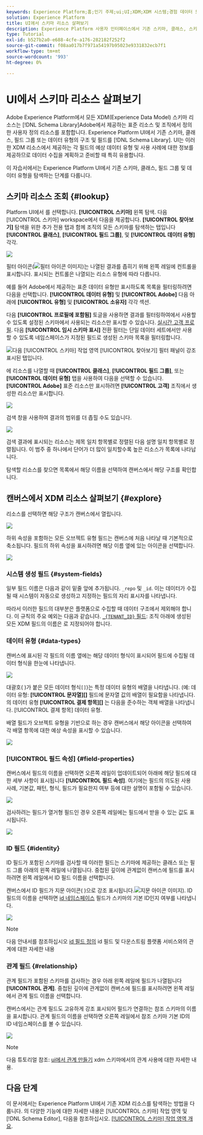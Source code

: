 ```yaml
---
keywords: Experience Platform;홈;인기 주제;ui;UI;XDM;XDM 시스템;경험 데이터 모델;경험 데이터 모델;경험 데이터 모델;경험 데이터 모델;데이터 모델;데이터 모델;탐색;클래스;필드 그룹;데이터 유형;스키마;
solution: Experience Platform
title: UI에서 스키마 리소스 살펴보기
description: Experience Platform 사용자 인터페이스에서 기존 스키마, 클래스, 스키마 필드 그룹 및 데이터 유형을 탐색하는 방법을 알아봅니다.
type: Tutorial
exl-id: b527b2a0-e688-4cfe-a176-282182f252f2
source-git-commit: f08aa017b7f971a54197b95023e9331832ecb7f1
workflow-type: tm+mt
source-wordcount: '993'
ht-degree: 0%

---
```


# UI에서 스키마 리소스 살펴보기

Adobe Experience Platform에서 모든 XDM(Experience Data Model) 스키마 리소스는 [!DNL Schema Library]Adobe에서 제공하는 표준 리소스 및 조직에서 정의한 사용자 정의 리소스를 포함합니다. Experience Platform UI에서 기존 스키마, 클래스, 필드 그룹 또는 데이터 유형의 구조 및 필드를 [!DNL Schema Library]. UI는 이러한 XDM 리소스에서 제공하는 각 필드의 예상 데이터 유형 및 사용 사례에 대한 정보를 제공하므로 데이터 수집을 계획하고 준비할 때 특히 유용합니다.

이 자습서에서는 Experience Platform UI에서 기존 스키마, 클래스, 필드 그룹 및 데이터 유형을 탐색하는 단계를 다룹니다.

## 스키마 리소스 조회 {#lookup}

Platform UI에서 를 선택합니다. **[!UICONTROL 스키마]** 왼쪽 탐색. 다음 [!UICONTROL 스키마] workspace에서 다음을 제공합니다. **[!UICONTROL 찾아보기]** 탐색을 위한 추가 전용 탭과 함께 조직의 모든 스키마를 탐색하는 탭입니다 **[!UICONTROL 클래스]**, **[!UICONTROL 필드 그룹]**, 및 **[!UICONTROL 데이터 유형]** 각각.

![](../images/ui/explore/tabs.png)

필터 아이콘(![필터 아이콘 이미지](../images/ui/explore/icon.png))는 나열된 결과를 좁히기 위해 왼쪽 레일에 컨트롤을 표시합니다. 표시되는 컨트롤은 나열되는 리소스 유형에 따라 다릅니다.

예를 들어 Adobe에서 제공하는 표준 데이터 유형만 표시하도록 목록을 필터링하려면 다음을 선택합니다. **[!UICONTROL 데이터 유형]** 및 **[!UICONTROL Adobe]** 다음 아래에 **[!UICONTROL 유형]** 및 **[!UICONTROL 소유자]** 각각 섹션.

다음 **[!UICONTROL 프로필에 포함됨]** 토글을 사용하면 결과를 필터링하여에서 사용할 수 있도록 설정된 스키마에서 사용되는 리소스만 표시할 수 있습니다. [실시간 고객 프로필](../../profile/home.md). 다음 **[!UICONTROL 임시 스키마 표시]** 전환 필터는 단일 데이터 세트에서만 사용할 수 있도록 네임스페이스가 지정된 필드로 생성된 스키마 목록을 필터링합니다.

![다음 [!UICONTROL 스키마] 작업 영역 [!UICONTROL 찾아보기] 필터 패널이 강조 표시된 탭입니다.](../images/ui/explore/filter.png)

에 리소스를 나열할 때 **[!UICONTROL 클래스]**, **[!UICONTROL 필드 그룹]**, 또는 **[!UICONTROL 데이터 유형]** 탭을 사용하여 다음을 선택할 수 있습니다. **[!UICONTROL Adobe]** 표준 리소스만 표시하려면 **[!UICONTROL 고객]** 조직에서 생성한 리소스만 표시합니다.

![](../images/ui/explore/filter-data-type.png)

검색 창을 사용하여 결과의 범위를 더 좁힐 수도 있습니다.

![](../images/ui/explore/search.png)

검색 결과에 표시되는 리소스는 제목 일치 항목별로 정렬된 다음 설명 일치 항목별로 정렬됩니다. 이 범주 중 하나에서 단어가 더 많이 일치할수록 높은 리소스가 목록에 나타납니다.

탐색할 리소스를 찾으면 목록에서 해당 이름을 선택하여 캔버스에서 해당 구조를 확인합니다.

## 캔버스에서 XDM 리소스 살펴보기 {#explore}

리소스를 선택하면 해당 구조가 캔버스에서 열립니다.

![](../images/ui/explore/canvas.png)

하위 속성을 포함하는 모든 오브젝트 유형 필드는 캔버스에 처음 나타날 때 기본적으로 축소됩니다. 필드의 하위 속성을 표시하려면 해당 이름 옆에 있는 아이콘을 선택합니다.

![](../images/ui/explore/field-expand.png)

### 시스템 생성 필드 {#system-fields}

일부 필드 이름은 다음과 같이 밑줄 앞에 추가됩니다. `_repo` 및 `_id`. 이는 데이터가 수집될 때 시스템이 자동으로 생성하고 지정하는 필드의 자리 표시자를 나타냅니다.

따라서 이러한 필드의 대부분은 플랫폼으로 수집할 때 데이터 구조에서 제외해야 합니다. 이 규칙의 주요 예외는 다음과 같습니다. [`_{TENANT_ID}` 필드](../api/getting-started.md#know-your-tenant_id): 조직 아래에 생성된 모든 XDM 필드의 이름은 로 지정되어야 합니다.

### 데이터 유형 {#data-types}

캔버스에 표시된 각 필드의 이름 옆에는 해당 데이터 형식이 표시되어 필드에 수집될 데이터 형식을 한눈에 나타냅니다.

![](../images/ui/explore/data-types.png)

대괄호( )가 붙은 모든 데이터 형식`[]`)는 특정 데이터 유형의 배열을 나타냅니다. (예: 데이터 유형: **[!UICONTROL 문자열]\[]** 필드에 문자열 값의 배열이 필요함을 나타냅니다. 의 데이터 유형 **[!UICONTROL 결제 항목]\[]** 는 다음을 준수하는 객체 배열을 나타냅니다. [!UICONTROL 결제 항목] 데이터 유형.

배열 필드가 오브젝트 유형을 기반으로 하는 경우 캔버스에서 해당 아이콘을 선택하여 각 배열 항목에 대한 예상 속성을 표시할 수 있습니다.

![](../images/ui/explore/array-type.png)

### [!UICONTROL 필드 속성] {#field-properties}

캔버스에서 필드의 이름을 선택하면 오른쪽 레일이 업데이트되어 아래에 해당 필드에 대한 세부 사항이 표시됩니다 **[!UICONTROL 필드 속성]**. 여기에는 필드의 의도된 사용 사례, 기본값, 패턴, 형식, 필드가 필요한지 여부 등에 대한 설명이 포함될 수 있습니다.

![](../images/ui/explore/field-properties.png)

검사하려는 필드가 열거형 필드인 경우 오른쪽 레일에는 필드에서 받을 수 있는 값도 표시됩니다.

![](../images/ui/explore/enum-field.png)

### ID 필드 {#identity}

ID 필드가 포함된 스키마를 검사할 때 이러한 필드는 스키마에 제공하는 클래스 또는 필드 그룹 아래의 왼쪽 레일에 나열됩니다. 중첩된 깊이에 관계없이 캔버스에 필드를 표시하려면 왼쪽 레일에서 ID 필드 이름을 선택합니다.

캔버스에서 ID 필드가 지문 아이콘( )으로 강조 표시됩니다.![지문 아이콘 이미지](../images/ui/explore/identity-symbol.png)). ID 필드의 이름을 선택하면 [id 네임스페이스](../../identity-service/namespaces.md) 필드가 스키마의 기본 ID인지 여부를 나타냅니다.

![](../images/ui/explore/identity-field.png)

>[!NOTE]
>
>다음 안내서를 참조하십시오 [id 필드 정의](./fields/identity.md) id 필드 및 다운스트림 플랫폼 서비스와의 관계에 대한 자세한 내용

### 관계 필드 {#relationship}

관계 필드가 포함된 스키마를 검사하는 경우 아래 왼쪽 레일에 필드가 나열됩니다 **[!UICONTROL 관계]**. 중첩된 깊이에 관계없이 캔버스에 필드를 표시하려면 왼쪽 레일에서 관계 필드 이름을 선택합니다.

캔버스에서는 관계 필드도 고유하게 강조 표시되어 필드가 연결하는 참조 스키마의 이름을 표시합니다. 관계 필드의 이름을 선택하면 오른쪽 레일에서 참조 스키마 기본 ID의 ID 네임스페이스를 볼 수 있습니다.

![](../images/ui/explore/relationship-field.png)

>[!NOTE]
>
>다음 튜토리얼 참조: [ui에서 관계 만들기](../tutorials/relationship-ui.md) xdm 스키마에서의 관계 사용에 대한 자세한 내용.

## 다음 단계

이 문서에서는 Experience Platform UI에서 기존 XDM 리소스를 탐색하는 방법을 다룹니다. 의 다양한 기능에 대한 자세한 내용은 [!UICONTROL 스키마] 작업 영역 및 [!DNL Schema Editor], 다음을 참조하십시오. [[!UICONTROL 스키마] 작업 영역 개요](./overview.md).
